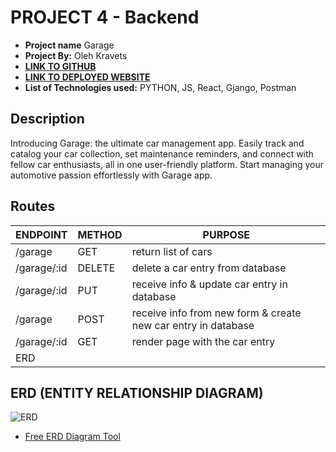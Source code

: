 # PROJECT 4 - Backend

- **Project name** Garage
- **Project By:**  Oleh Kravets
- [**LINK TO GITHUB**](https://github.com/olehkravets4991/python-project4-backend)
- [**LINK TO DEPLOYED WEBSITE**](https://garageapp.onrender.com)
- **List of Technologies used:** PYTHON, JS, React, Gjango, Postman

## Description

Introducing Garage: the ultimate car management app. Easily track and catalog your car collection, set maintenance reminders, and connect with fellow car enthusiasts, all in one user-friendly platform. Start managing your automotive passion effortlessly with Garage app.

## Routes

|ENDPOINT |	METHOD | PURPOSE |
|---------|--------|---------|
| /garage |	GET |	return list of cars|
| /garage/:id |	DELETE | delete a car entry from database|
| /garage/:id | PUT | receive info & update car entry in database|
| /garage |	POST | receive info from new form & create new car entry in database|
| /garage/:id |	GET | render page with the car entry
ERD|

## ERD (ENTITY RELATIONSHIP DIAGRAM)
![ERD](https://i.imgur.com/XGqKkaF.png)
- [Free ERD Diagram Tool](https://dbdiagram.io/home)
